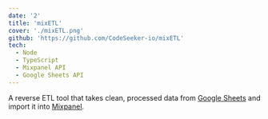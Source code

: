 ```yaml
---
date: '2'
title: 'mixETL'
cover: './mixETL.png'
github: 'https://github.com/CodeSeeker-io/mixETL'
tech:
  - Node
  - TypeScript
  - Mixpanel API
  - Google Sheets API
---
```


A reverse ETL tool that takes clean, processed data from [Google Sheets](https://www.google.com/sheets/about/) and import it into [Mixpanel](https://mixpanel.com/).
